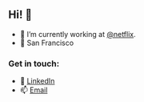 ## Hi! 👋

- 🔭 I’m currently working at [@netflix](https://github.com/netflix).
- 📌 San Francisco

### Get in touch:

- 🔗 [LinkedIn](https://www.linkedin.com/in/savingoyal/)
- :mailbox: [Email](mailto:savingoyal@gmail.com)
